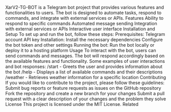 XarV2-TG-BOT is a Telegram bot project that provides various features and functionalities to users. The bot is designed to automate tasks, respond to commands, and integrate with external services or APIs.
Features
Ability to respond to specific commands
Automated message sending
Integration with external services or APIs
Interactive user interface
Installation and Setup
To set up and run the bot, follow these steps:
Prerequisites:
Telegram account
API key
Installation:
Install the necessary dependencies
Configure the bot token and other settings
Running the bot:
Run the bot locally or deploy it to a hosting platform
Usage
To interact with the bot, users can send commands and messages. The bot will respond accordingly based on the available features and functionality.
Some examples of user interactions and bot responses:
/start - Greets the user and provides information about the bot
/help - Displays a list of available commands and their descriptions
/weather - Retrieves weather information for a specific location
Contributing
If you would like to contribute to the project, please follow these guidelines:
Submit bug reports or feature requests as issues on the GitHub repository
Fork the repository and create a new branch for your changes
Submit a pull request with a clear description of your changes and the problem they solve
License
This project is licensed under the MIT License.
Related
